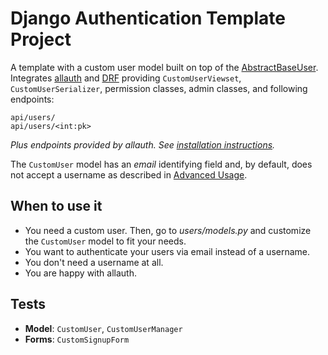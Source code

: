 # Django Authentication Template Project

A template with a custom user model built on top of the [AbstractBaseUser](https://docs.djangoproject.com/en/3.2/topics/auth/customizing/#specifying-a-custom-user-model). Integrates [allauth](https://django-allauth.readthedocs.io/) and [DRF](https://www.django-rest-framework.org/) providing `CustomUserViewset`, `CustomUserSerializer`, permission classes, admin classes, and following endpoints:

```
api/users/
api/users/<int:pk>
```

*Plus endpoints provided by allauth. See [installation instructions](https://django-allauth.readthedocs.io/en/latest/installation.html).*

The `CustomUser` model has an *email* identifying field and, by default, does not accept a username as described in [Advanced Usage](https://django-allauth.readthedocs.io/en/latest/advanced.html#custom-user-models).

## When to use it

- You need a custom user. Then, go to *users/models.py* and customize the `CustomUser` model to fit your needs.
- You want to authenticate your users via email instead of a username.
- You don't need a username at all.
- You are happy with allauth.

## Tests

- **Model**: `CustomUser`, `CustomUserManager`
- **Forms**: `CustomSignupForm`

